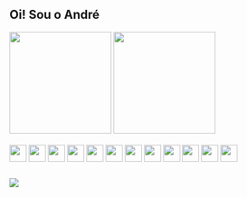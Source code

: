 ## Oi! Sou o André

<div>
  <a>
    <img height="180em" src="https://github-readme-stats.vercel.app/api?username=AndreGomesAmorimSoftware&show_icons=true&theme=dracula&include_all_commits=true&count_private=true"/>
    <img height="180em" src="https://github-readme-stats.vercel.app/api/top-langs?username=AndreGomesAmorimSoftware&layout=compact&langs_count=16&theme=dracula"/>
  </a>
</div>

<div style="display:inline-blokc">
  <br/>
  <img align="center" height="30" width:"40" src="https://cdn.jsdelivr.net/gh/devicons/devicon/icons/html5/html5-original-wordmark.svg"/>
  <img align="center" height="30" width:"40" src="https://cdn.jsdelivr.net/gh/devicons/devicon/icons/css3/css3-original-wordmark.svg"/>
  <img align="center" height="30" width:"40" src="https://cdn.jsdelivr.net/gh/devicons/devicon/icons/sass/sass-original.svg"/>
  <img align="center" height="30" width:"40" src="https://cdn.jsdelivr.net/gh/devicons/devicon/icons/javascript/javascript-original.svg"/>
  <img align="center" height="30" width:"40" src="https://cdn.jsdelivr.net/gh/devicons/devicon/icons/angularjs/angularjs-original.svg"/>
  <img align="center" height="30" width:"40" src="https://cdn.jsdelivr.net/gh/devicons/devicon/icons/flutter/flutter-original.svg"/>
  <img align="center" height="30" width:"40" src="https://cdn.jsdelivr.net/gh/devicons/devicon/icons/dart/dart-original.svg"/>
  <img align="center" height="30" width:"40" src="https://cdn.jsdelivr.net/gh/devicons/devicon/icons/dot-net/dot-net-original-wordmark.svg"/>
  <img align="center" height="30" width:"40" src="https://cdn.jsdelivr.net/gh/devicons/devicon/icons/dotnetcore/dotnetcore-original.svg"/>
  <img align="center" height="30" width:"40" src="https://cdn.jsdelivr.net/gh/devicons/devicon/icons/csharp/csharp-original.svg"/>
  <img align="center" height="30" width:"40" src="https://cdn.jsdelivr.net/gh/devicons/devicon/icons/microsoftsqlserver/microsoftsqlserver-plain-wordmark.svg"/>
  <img align="center" height="30" width:"40" src="https://cdn.jsdelivr.net/gh/devicons/devicon/icons/postgresql/postgresql-original-wordmark.svg"/>
</div>

##

<div>
  <a href="https://www.linkedin.com/in/andre-gomes-amorim-404544156" target="_blank">
    <img src="https://img.shields.io/badge/LinkedIn-0077B5?style=for-the-badge&logo=linkedin&logoColor=white"/>
  </a>
</div>
